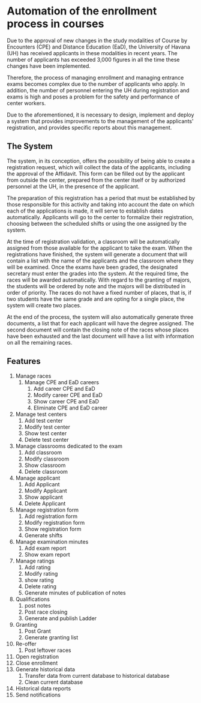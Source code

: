 # Automation of the enrollment process in courses

Due to the approval of new changes in the study modalities of Course by Encounters (CPE) and Distance Education (EaD), the University of Havana (UH) has received applicants in these modalities in recent years. The number of applicants has exceeded 3,000 figures in all the time these changes have been implemented.

Therefore, the process of managing enrollment and managing entrance exams becomes complex due to the number of applicants who apply. In addition, the number of personnel entering the UH during registration and exams is high and poses a problem for the safety and performance of center workers.

Due to the aforementioned, it is necessary to design, implement and deploy a system that provides improvements to the management of the applicants' registration, and provides specific reports about this management.

## The System

The system, in its conception, offers the possibility of being able to create a registration request, which will collect the data of the applicants, including the approval of the Affidavit. This form can be filled out by the applicant from outside the center, prepared from the center itself or by authorized personnel at the UH, in the presence of the applicant.

The preparation of this registration has a period that must be established by those responsible for this activity and taking into account the date on which each of the applications is made, it will serve to establish dates automatically. Applicants will go to the center to formalize their registration, choosing between the scheduled shifts or using the one assigned by the system.

At the time of registration validation, a classroom will be automatically assigned from those available for the applicant to take the exam. When the registrations have finished, the system will generate a document that will contain a list with the name of the applicants and the classroom where they will be examined.
Once the exams have been graded, the designated secretary must enter the grades into the system. At the required time, the races will be awarded automatically. With regard to the granting of majors, the students will be ordered by note and the majors will be distributed in order of priority. The races do not have a fixed number of places, that is, if two students have the same grade and are opting for a single place, the system will create two places.

At the end of the process, the system will also automatically generate three documents, a list that for each applicant will have the degree assigned. The second document will contain the closing note of the races whose places have been exhausted and the last document will have a list with information on all the remaining races.

## Features

1. Manage races
   1. Manage CPE and EaD careers
      1. Add career CPE and EaD
      2. Modify career CPE and EaD
      3. Show career CPE and EaD
      4. Eliminate CPE and EaD career
2. Manage test centers
   1. Add test center
   2. Modify test center
   3. Show test center
   4. Delete test center
3. Manage classrooms dedicated to the exam
   1. Add classroom
   2. Modify classroom
   3. Show classroom
   4. Delete classroom
4. Manage applicant
   1. Add Applicant
   2. Modify Applicant
   3. Show applicant
   4. Delete Applicant
5. Manage registration form
   1. Add registration form
   2. Modify registration form
   3. Show registration form
   4. Generate shifts
6. Manage examination minutes
   1. Add exam report
   2. Show exam report
7. Manage ratings
   1. Add rating
   2. Modify rating
   3. show rating
   4. Delete rating
   5. Generate minutes of publication of notes
8. Qualifications
   1. post notes
   2. Post race closing
   3. Generate and publish Ladder
9. Granting
   1. Post Grant
   2. Generate granting list
10. Re-offer
    1. Post leftover races
11. Open registration
12. Close enrollment
13. Generate historical data
    1. Transfer data from current database to historical database
    2. Clean current database
14. Historical data reports
15. Send notifications
